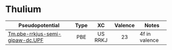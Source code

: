 # Thulium
| Pseudopotential | Type | XC | Valence | Notes |
|-----------------|:----:|:--:|:-------:|-------|
| [Tm.pbe-rrkjus-semi-gipaw-dc.UPF](./Tm.pbe-rrkjus-semi-gipaw-dc/Tm.pbe-rrkjus-semi-gipaw-dc.UPF) | PBE | US RRKJ | 23 | 4f in valence |
